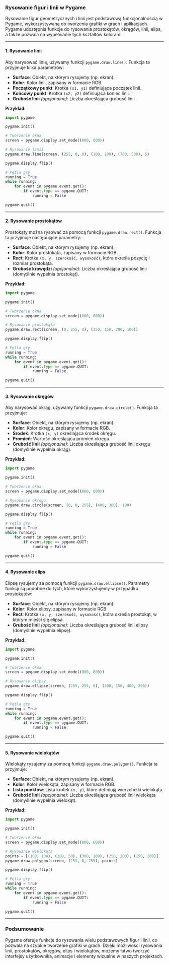 ### Rysowanie figur i linii w Pygame

Rysowanie figur geometrycznych i linii jest podstawową funkcjonalnością w Pygame, wykorzystywaną do tworzenia grafiki w grach i aplikacjach. Pygame udostępnia funkcje do rysowania prostokątów, okręgów, linii, elips, a także pozwala na wypełnianie tych kształtów kolorami.

---

#### **1. Rysowanie linii**

Aby narysować linię, używamy funkcji `pygame.draw.line()`. Funkcja ta przyjmuje kilka parametrów:

- **Surface**: Obiekt, na którym rysujemy (np. ekran).
- **Kolor**: Kolor linii, zapisany w formacie RGB.
- **Początkowy punkt**: Krotka `(x1, y1)` definiująca początek linii.
- **Końcowy punkt**: Krotka `(x2, y2)` definiująca koniec linii.
- **Grubość linii** *(opcjonalne)*: Liczba określająca grubość linii.

**Przykład:**
```python
import pygame

pygame.init()

# Tworzenie okna
screen = pygame.display.set_mode((800, 600))

# Rysowanie linii
pygame.draw.line(screen, (255, 0, 0), (100, 100), (700, 500), 5)

pygame.display.flip()

# Pętla gry
running = True
while running:
    for event in pygame.event.get():
        if event.type == pygame.QUIT:
            running = False

pygame.quit()
```

---

#### **2. Rysowanie prostokątów**

Prostokąty można rysować za pomocą funkcji `pygame.draw.rect()`. Funkcja ta przyjmuje następujące parametry:

- **Surface**: Obiekt, na którym rysujemy (np. ekran).
- **Kolor**: Kolor prostokąta, zapisany w formacie RGB.
- **Rect**: Krotka `(x, y, szerokość, wysokość)`, która określa pozycję i rozmiar prostokąta.
- **Grubość krawędzi** *(opcjonalne)*: Liczba określająca grubość linii (domyślnie wypełnia prostokąt).

**Przykład:**
```python
import pygame

pygame.init()

# Tworzenie okna
screen = pygame.display.set_mode((800, 600))

# Rysowanie prostokąta
pygame.draw.rect(screen, (0, 255, 0), (150, 150, 200, 100))

pygame.display.flip()

# Pętla gry
running = True
while running:
    for event in pygame.event.get():
        if event.type == pygame.QUIT:
            running = False

pygame.quit()
```

---

#### **3. Rysowanie okręgów**

Aby narysować okrąg, używamy funkcji `pygame.draw.circle()`. Funkcja ta przyjmuje:

- **Surface**: Obiekt, na którym rysujemy (np. ekran).
- **Kolor**: Kolor okręgu, zapisany w formacie RGB.
- **Środek**: Krotka `(x, y)` określająca środek okręgu.
- **Promień**: Wartość określająca promień okręgu.
- **Grubość linii** *(opcjonalne)*: Liczba określająca grubość linii okręgu (domyślnie wypełnia okrąg).

**Przykład:**
```python
import pygame

pygame.init()

# Tworzenie okna
screen = pygame.display.set_mode((800, 600))

# Rysowanie okręgu
pygame.draw.circle(screen, (0, 0, 255), (400, 300), 100)

pygame.display.flip()

# Pętla gry
running = True
while running:
    for event in pygame.event.get():
        if event.type == pygame.QUIT:
            running = False

pygame.quit()
```

---

#### **4. Rysowanie elips**

Elipsę rysujemy za pomocą funkcji `pygame.draw.ellipse()`. Parametry funkcji są podobne do tych, które wykorzystujemy w przypadku prostokątów:

- **Surface**: Obiekt, na którym rysujemy (np. ekran).
- **Kolor**: Kolor elipsy, zapisany w formacie RGB.
- **Rect**: Krotka `(x, y, szerokość, wysokość)`, która określa prostokąt, w którym mieści się elipsa.
- **Grubość linii** *(opcjonalne)*: Liczba określająca grubość linii elipsy (domyślnie wypełnia elipsę).

**Przykład:**
```python
import pygame

pygame.init()

# Tworzenie okna
screen = pygame.display.set_mode((800, 600))

# Rysowanie elipsy
pygame.draw.ellipse(screen, (255, 255, 0), (200, 150, 400, 200))

pygame.display.flip()

# Pętla gry
running = True
while running:
    for event in pygame.event.get():
        if event.type == pygame.QUIT:
            running = False

pygame.quit()
```

---

#### **5. Rysowanie wielokątów**

Wielokąty rysujemy za pomocą funkcji `pygame.draw.polygon()`. Funkcja ta przyjmuje:

- **Surface**: Obiekt, na którym rysujemy (np. ekran).
- **Kolor**: Kolor wielokąta, zapisany w formacie RGB.
- **Lista punktów**: Lista krotek `(x, y)`, które definiują wierzchołki wielokąta.
- **Grubość linii** *(opcjonalne)*: Liczba określająca grubość linii wielokąta (domyślnie wypełnia wielokąt).

**Przykład:**
```python
import pygame

pygame.init()

# Tworzenie okna
screen = pygame.display.set_mode((800, 600))

# Rysowanie wielokąta
points = [(100, 100), (200, 50), (300, 100), (250, 200), (150, 200)]
pygame.draw.polygon(screen, (255, 0, 255), points)

pygame.display.flip()

# Pętla gry
running = True
while running:
    for event in pygame.event.get():
        if event.type == pygame.QUIT:
            running = False

pygame.quit()
```

---

### Podsumowanie

Pygame oferuje funkcje do rysowania wielu podstawowych figur i linii, co pozwala na szybkie tworzenie grafiki w grach. Dzięki możliwości rysowania linii, prostokątów, okręgów, elips i wielokątów, możemy łatwo tworzyć interfejsy użytkownika, animacje i elementy wizualne w naszych projektach.
